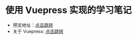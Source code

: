 # 使用 Vuepress 实现的学习笔记

- 预览地址：[点击跳转](http://study.zytao.cc/)
- 关于 Vuepress: [点击跳转](https://vuepress.vuejs.org/zh/)
